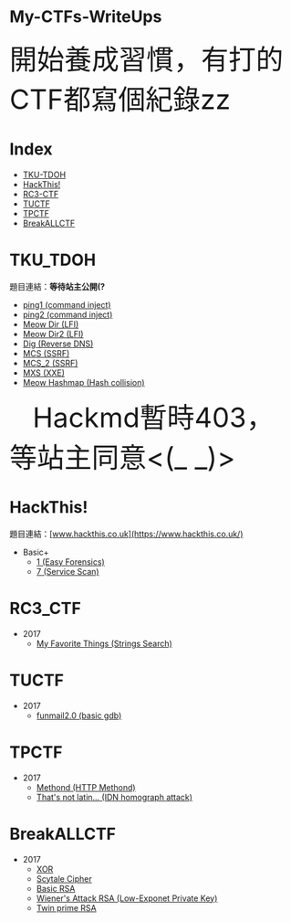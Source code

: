 # My-CTFs-WriteUps

<font size=30>
    開始養成習慣，有打的CTF都寫個紀錄zz  
</font>
<br>

# Index
* [TKU-TDOH](#tku-tdoh)
* [HackThis!](#hackthis)
* [RC3-CTF](#rc3-ctf)
* [TUCTF](#tuctf)
* [TPCTF](#tpctf)
* [BreakALLCTF](#breakallctf)

# TKU_TDOH
題目連結：**等待站主公開(?**

* [ping1 (command inject)](https://hackmd.io/s/HJM1g6iib#ping1)
* [ping2 (command inject)](https://hackmd.io/s/HJM1g6iib#ping2)
* [Meow Dir (LFI)](https://hackmd.io/s/HJM1g6iib#meow-dir)
* [Meow Dir2 (LFI)](https://hackmd.io/s/HJM1g6iib#meow-dir2)
* [Dig (Reverse DNS)](https://hackmd.io/s/HJM1g6iib#dig)
* [MCS (SSRF)](https://hackmd.io/s/HJM1g6iib#mcs)
* [MCS_2 (SSRF)](https://hackmd.io/s/HJM1g6iib#mcs-2)
* [MXS (XXE)](https://hackmd.io/s/HJM1g6iib#mxs)
* [Meow Hashmap (Hash collision)](https://hackmd.io/s/HJM1g6iib#meow-hashmap)
<font size=30>
    Hackmd暫時403，等站主同意<(_ _)>
</font>

# HackThis!
題目連結：[www.hackthis.co.uk](https://www.hackthis.co.uk/)
* Basic+
    * [1 (Easy Forensics)](https://hackmd.io/s/Bki6vjakf#basic-level1) 
    * [7 (Service Scan)](https://hackmd.io/s/Bki6vjakf#basic-level7) 

# RC3_CTF
* 2017
    * [My Favorite Things (Strings Search)](https://hackmd.io/s/HylNmM1lf#my-favorite-things)

# TUCTF  
* 2017
    * [funmail2.0 (basic gdb)](https://hackmd.io/BwVghgRgTAbAxgMwLQAYFxUgLAhInAICM+0YWYA7AMxECcYAJjEA?view#funmail20)

# TPCTF
* 2017
    * [Methond (HTTP Methond)](https://hackmd.io/GYBgzAjAbGCmIFoDGIDsAWB7UA4BGCAhoarAnGAEyqVIR4CcUDQA?view#methond)
    * [That's not latin... (IDN homograph attack)](https://hackmd.io/GYBgzAjAbGCmIFoDGIDsAWB7UA4BGCAhoarAnGAEyqVIR4CcUDQA?view#that’s-not-latin…)
    <!-- Not Lisp待新增 --> 
    
# BreakALLCTF
* 2017
    * [XOR](https://hackmd.io/EYVmHYGZwQ2BaALABgGwA4kFNKXu9ATkXgGNDhUBGRRKgJikKA==?view#xor)
    * [Scytale Cipher](https://hackmd.io/EYVmHYGZwQ2BaALABgGwA4kFNKXu9ATkXgGNDhUBGRRKgJikKA==?view#scytale-cipher)
    * [Basic RSA](https://hackmd.io/EYVmHYGZwQ2BaALABgGwA4kFNKXu9ATkXgGNDhUBGRRKgJikKA==?view#basic-rsa)
    * [Wiener's Attack RSA (Low-Exponet Private Key)](https://hackmd.io/s/HJo9Qfz7f#wiener%E2%80%99s-attack)
    * [Twin prime RSA](https://hackmd.io/EYVmHYGZwQ2BaALABgGwA4kFNKXu9ATkXgGNDhUBGRRKgJikKA==?view#twin-prime-rsa)
